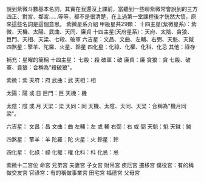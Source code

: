 
說到紫微斗數基本名詞，其實在我還沒上課前，當聽到一些聊紫微常會說到的三方四正、對宮、鄰宮......等等，都不是很清楚，在上過第一堂課程後才恍然大悟，原來這些名詞是這個意思。
紫微星系介紹
甲級星共29顆：
十四主星(紫微星系)：紫微、天機、太陽、武曲、天同、廉貞
十四主星(天府星系)：天府、太陰、貪狼、巨門、天相、天梁、七殺、破軍
六吉星：文昌、文曲、左輔、右弼、天魁、天鉞
四煞星：擎羊、陀羅、火星、鈴星
四化星：化祿、化權、化科、化忌
其他：祿存

補充：星曜的簡稱
十四主星：
七殺：殺
破軍：破
廉貞：廉
貪狼：貪
七殺、破軍、貪狼：合稱為"殺破狼"。

紫微：紫
天府：府
武曲：武
天相：相

太陽：陽 或 日
巨門：巨
天機：機

太陰：陰 或 月
天梁：梁
天同：同
天機、太陰、天同、天梁：合稱為"機月同梁"。

六吉星：
文昌：昌
文曲：曲
左輔：左 或 輔
右弼：右 或 弼
天魁：魁
天鉞：鉞

四煞星：
擎羊：羊
陀羅：陀
火星：火
鈴星：鈴

四化星：
化祿：祿
化權：權
化科：科
化忌：忌

紫微十二宮位
命宮
兄弟宮
夫妻宮
子女宮
財帛宮
疾厄宮
遷移宮
僕役宮：有的稱做交友宮
官祿宮：有的稱做事業宮
田宅宮
福德宮
父母宮

